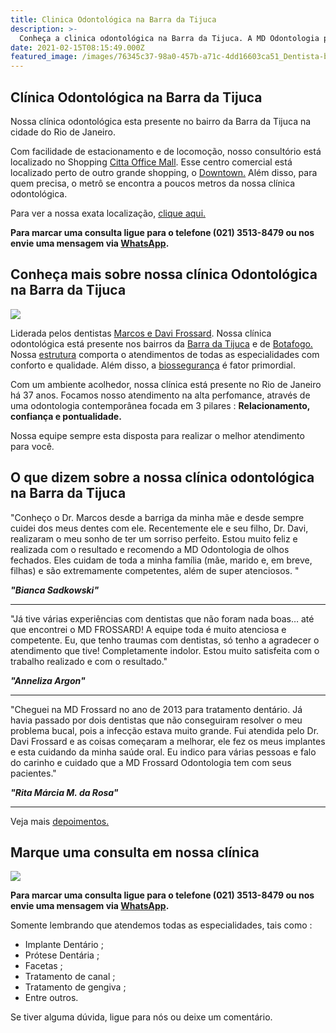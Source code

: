 ```yaml
---
title: Clinica Odontológica na Barra da Tijuca
description: >-
  Conheça a clinica odontológica na Barra da Tijuca. A MD Odontologia pode realizar o seu tratamento com toda segurança e conforto que você merece
date: 2021-02-15T08:15:49.000Z
featured_image: /images/76345c37-98a0-457b-a71c-4dd16603ca51_Dentista-barra-da-tijuca-4-1024x682.jpg 
---
```


## Clínica Odontológica na Barra da Tijuca

Nossa clínica odontológica esta presente no bairro da Barra da Tijuca na cidade do Rio de Janeiro. 

Com facilidade de estacionamento e de locomoção, nosso consultório está localizado no Shopping [Citta Office Mall](https://cittaofficemall.com.br/site/).  Esse centro comercial está localizado perto de outro grande shopping, o [Downtown.](http://www.downtown.com.br)  Além disso, para quem precisa, o metrô se encontra a poucos metros da nossa clínica odontológica. 

Para ver a nossa exata localização, [clique aqui.](https://mdfrossard.com.br/localizacao/)

**Para marcar uma consulta ligue para o telefone (021) 3513-8479 ou nos envie uma mensagem via [WhatsApp](https://api.whatsapp.com/send?phone=55021976637803).**

## Conheça mais sobre nossa clínica Odontológica na Barra da Tijuca

![](/images/uploads/2013/07/4consulorio-1-1024x683.jpg)

Liderada pelos dentistas [Marcos e Davi Frossard](https://mdfrossard.com.br/equipe/). Nossa clínica odontológica está presente nos bairros da [Barra da Tijuca](https://mdfrossard.com.br/dentista-barra-da-tijuca/) e de [Botafogo.](https://mdfrossard.com.br/dentista-em-botafogo/) Nossa [estrutura](https://mdfrossard.com.br/estrutura/)  comporta o atendimentos de todas as especialidades com conforto e qualidade. Além disso, a [biossegurança](https://mdfrossard.com.br/biosseguranca/) é fator primordial. 

Com um ambiente acolhedor, nossa clínica está presente no Rio de Janeiro há 37 anos.  Focamos nosso atendimento na alta perfomance,  através de uma odontologia contemporânea focada em 3 pilares : **Relacionamento, confiança e pontualidade.** 

Nossa equipe sempre esta disposta para realizar o melhor atendimento para você. 

## O que dizem sobre a nossa clínica odontológica na Barra da Tijuca

"Conheço o Dr. Marcos desde a barriga da minha mãe e desde sempre cuidei dos meus dentes com ele. Recentemente ele e seu filho, Dr. Davi, realizaram o meu sonho de ter um sorriso perfeito. Estou muito feliz e realizada com o resultado e recomendo a MD Odontologia de olhos fechados. Eles cuidam de toda a minha família (mãe, marido e, em breve, filhas) e são extremamente competentes, além de super atenciosos. "

**_"Bianca Sadkowski"_**

- - - 

"Já tive várias experiências com dentistas que não foram nada boas… até que encontrei o MD FROSSARD! A equipe toda é muito atenciosa e competente. Eu, que tenho traumas com dentistas, só tenho a agradecer o atendimento que tive! Completamente indolor. Estou muito satisfeita com o trabalho realizado e com o resultado."

**_"Anneliza Argon"_**

- - -

"Cheguei na MD Frossard no ano de 2013 para tratamento dentário. Já havia passado por dois dentistas que não conseguiram resolver o meu problema bucal, pois a infecção estava muito grande. Fui atendida pelo Dr. Davi Frossard e as coisas começaram a melhorar, ele fez os meus implantes e esta cuidando da minha saúde oral. Eu indico para várias pessoas e falo do carinho e cuidado que a MD Frossard Odontologia tem com seus pacientes."

**_"Rita Márcia M. da Rosa"_**
 
- - - 

Veja mais [depoimentos.](https://mdfrossard.com.br/depoimentos/) 

## Marque uma consulta em nossa clínica

![](/images/72f2c2a5-1d27-4ee1-abe9-bd257971ec02_dentista-na-barra-da-tijuca-RJ.jpg)

**Para marcar uma consulta ligue para o telefone (021) 3513-8479 ou nos envie uma mensagem via [WhatsApp](https://api.whatsapp.com/send?phone=55021976637803).**

Somente lembrando que atendemos todas as especialidades, tais como : 

- Implante Dentário ;
- Prótese Dentária ; 
- Facetas ;
- Tratamento de canal ; 
- Tratamento de gengiva ; 
- Entre outros. 

Se tiver alguma dúvida, ligue para nós ou deixe um comentário. 
 